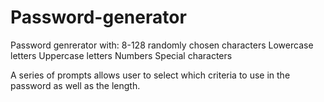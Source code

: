 # Password-generator

Password genrerator with:
  8-128 randomly chosen characters
  Lowercase letters
  Uppercase letters
  Numbers
  Special characters
  
  A series of prompts allows user to select which criteria to use in the password as well as the length.
